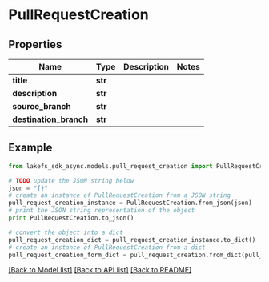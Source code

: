 # PullRequestCreation


## Properties

Name | Type | Description | Notes
------------ | ------------- | ------------- | -------------
**title** | **str** |  | 
**description** | **str** |  | 
**source_branch** | **str** |  | 
**destination_branch** | **str** |  | 

## Example

```python
from lakefs_sdk_async.models.pull_request_creation import PullRequestCreation

# TODO update the JSON string below
json = "{}"
# create an instance of PullRequestCreation from a JSON string
pull_request_creation_instance = PullRequestCreation.from_json(json)
# print the JSON string representation of the object
print PullRequestCreation.to_json()

# convert the object into a dict
pull_request_creation_dict = pull_request_creation_instance.to_dict()
# create an instance of PullRequestCreation from a dict
pull_request_creation_form_dict = pull_request_creation.from_dict(pull_request_creation_dict)
```
[[Back to Model list]](../README.md#documentation-for-models) [[Back to API list]](../README.md#documentation-for-api-endpoints) [[Back to README]](../README.md)


